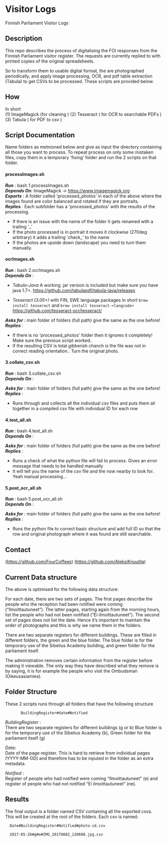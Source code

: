 # Visitor Logs
Finnish Parliament Visitor Logs

## Description

This repo describes the process of digitalising the FOI responses from the Finnish Parliament visitor register.
The requests are currently replied to with printed copies of the original spreadsheets.

So to transform them to usable digital format, the are photographed periodically, and apply image processing, OCR, and pdf table extraction (Tabula) to get CSVs to be processed. These scripts are provided below.

## How

In short   
(1) ImageMagick (for cleaning ) 
(2) Tesseract ( for OCR to searchable PDFs )
(3) Tabula ( for PDF to csv )



## Script Documentation
Name folders as metnioned below and give as input the directory containing all those you want to process. To repeat process on only some mistaken files, copy them in a temporary 'fixing' folder and run the 2 scripts on that folder.

#### **processImages.sh**  
***Run***        :  bash 1.processImages.sh   
***Depends On***: ImageMagick -> https://www.imagemagick.org   
***Exports***    : A folder called 'processed_photos' in each of the above where the images found are color balanced and rotated if they are portraits.                      
***Replies***    : Each subfolder has a 'processed_photos' with the results of the processing.

 -  If there is an issue with the name of the folder it gets renamed with a trailing '_'
 -  If the photo processed is in portrait it moves it clockwise (270deg arbitrary) it  adds a trailing 'check_' to the name
 - If the photos are upside down (landscape) you need to turn them manually.


#### **ocrImages.sh**  
 ***Run***       : bash 2.ocrImages.sh   
 ***Depends On*** :   

 - *Tabula-Java* 
    A working .jar version is included but make sure you have java 1.7+. https://github.com/tabulapdf/tabula-java/releases

 - *Tesseract (3.05+)* with FIN, SWE language packages 
    In short `brew install tesseract` and `brew install tesseract-<langcode>`  
     https://github.com/tesseract-ocr/tesseract/ 

***Asks for***  : main folder of folders (full path) give the same as the one before!      
***Replies***    :    

 -  If there is no 'processed_photos' folder then it ignores it completely! Make sure the previous script worked..
 -  If the resulting CSV is total gibberish chanch is the file was not in correct reading orientation.. Turn the original photo.

#### **3.collate_csv.sh**  

 ***Run***       : bash 3.collate_csv.sh   
 ***Depends On*** :   

***Asks for***  : main folder of folders (full path) give the same as the one before!      
***Replies***    :  
 -  Runs through and collects all the individual csv files and puts them all together in a compiled csv file with individual ID for each row 

#### **4.test_all.sh**  

 ***Run***       : bash 4.test_all.sh   
 ***Depends On*** :   

***Asks for***  : main folder of folders (full path) give the same as the one before!      
***Replies***   :  
 - Runs a check of what the python file will fail to process. Gives an error message that needs to be handled manually
 - It will tell you the name of the csv file and the now nearby to look for. Yeah manual processing...


#### **5.post_ocr_all.sh**  

 ***Run***       : bash 5.post_ocr_all.sh   
 ***Depends On*** :   

***Asks for***  : main folder of folders (full path) give the same as the one before!      
***Replies***   :  
 - Runs the python file to correct basic structure and add full ID so that the row and original photograph where it was found are still searchable.
 


## Contact

(https://github.com/FourCoffees)
(https://github.com/AleksiKnuutila)


## Current Data structure   

The above is optimised for the following data structure:

For each date, there are two sets of pages. The first pages describe the people who the reception had been notified were coming (“Ilmoittautuneet”). The latter pages, starting again from the morning hours, list the people who had not been notified (“Ei ilmoittautuneet”). The second set of pages does not list the date. Hence it’s important to maintain the order of photographs and this is why we name them in the folders.
 
There are two separate registers for different buildings. These are filled in different folders, the green and the blue folder. The blue folder is for the temporary use of the Sibelius Academy building, and green folder for the parliament itself.
 
The administration removes certain information from the register before making it viewable. The only way they have described what they remove is by saying, it is for example the people who visit the Ombudsman (Oikeusasiamies).


## Folder Structure
 
 These 2 scripts runs through all folders that have the following structure

           BuildingRegister#date#Notified

*BuildingRegister* :   
There are two separate registers for different buildings
 (g or b) Blue folder is for the temporary use of the Sibelius Academy (b), Green folder for the parliament itself (g)            

*Date*:   
Date of the page register. This is hard to retrieve from individual pages (YYYY-MM-DD) and therefore has to be inputed in the folder as an extra metadata.

 *Notified* :  
Register of people who had notified were coming “Ilmoittautuneet" (e) and register of people who had not notified “Ei ilmoittautuneet” (ne).


## Results

The final output is a folder named CSV containing all the exported csvs. This will be created at the root of the folders. Each csv is named:

      Date#BuildingRegister#Notified#photo-id.csv
 
      2017-05-26#g#e#IMG_20170602_120608.jpg.csv


